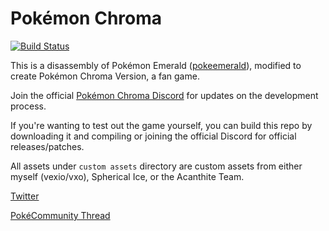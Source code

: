 # Pokémon Chroma

[![Build Status][travis-badge]][travis]

This is a disassembly of Pokémon Emerald ([pokeemerald](https://github.com/pret/pokeemerald)), modified to create Pokémon Chroma Version, a fan game.

Join the official [Pokémon Chroma Discord](https://discord.gg/hdCaSQa) for updates on the development process.

If you're wanting to test out the game yourself, you can build this repo by downloading it and compiling or joining the official Discord for official releases/patches.

All assets under `custom assets` directory are custom assets from either myself (vexio/vxo), Spherical Ice, or the Acanthite Team.

[Twitter](https://twitter.com/vexioVEVO)

[PokéCommunity Thread](https://www.pokecommunity.com/showthread.php?t=420448)

[travis]: https://travis-ci.org/pret/pokeemerald
[travis-badge]: https://travis-ci.org/pret/pokeemerald.svg?branch=master
